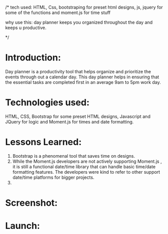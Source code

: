 /* tech used: HTML, Css, bootstraping for preset html designs, js, jquery for some of the functions and moment.js for time stuff

why use this: day planner keeps you organized throughout the day and keeps u productive.

*/

# Introduction: 
Day planner is a productivity tool that helps organize and prioritize the events through out a calendar day.
This day planner helps in ensuring that the essential tasks are completed first in an average 9am to 5pm work day.

# Technologies used:

HTML, CSS, Bootstrap for some preset HTML designs, Javascript and JQuery for logic and Moment.js for times and date formatting.

# Lessons Learned:

1. Bootstrap is a phenomenal tool that saves time on designs.
2. While the Moment.js developers are not actively supporting Moment.js , it is still a functional date/time library that can handle basic time/date formatting features. The developers were kind to refer to other support date/time platforms for bigger projects.
3. 

# Screenshot:



# Launch:


